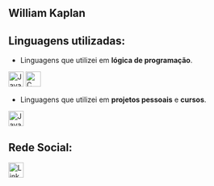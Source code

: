 ## William Kaplan

## Linguagens utilizadas:

* Linguagens que utilizei em **lógica de programação**.

<a>
<img src="https://cdn.jsdelivr.net/gh/devicons/devicon/icons/javascript/javascript-original.svg" alt="JavaScript" width="30"/>
</a>

<a>
<img src="https://cdn.jsdelivr.net/gh/devicons/devicon/icons/c/c-original.svg" alt="C" width="30"/>
</a>

* Linguagens que utilizei em **projetos pessoais** e **cursos**.

<a>
<img src="https://cdn.jsdelivr.net/gh/devicons/devicon/icons/javascript/javascript-original.svg" alt="JavaScript" width="30"/>
</a>


## Rede Social:

<a href="https://www.linkedin.com/in/williamrkaplan">
  <img src="https://cdn.jsdelivr.net/gh/devicons/devicon/icons/linkedin/linkedin-original.svg" alt="LinkedIn" width="30"/>
</a>